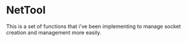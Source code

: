 # NetTool
This is a set of functions that i've been implementing to manage socket creation and management more easily. 
